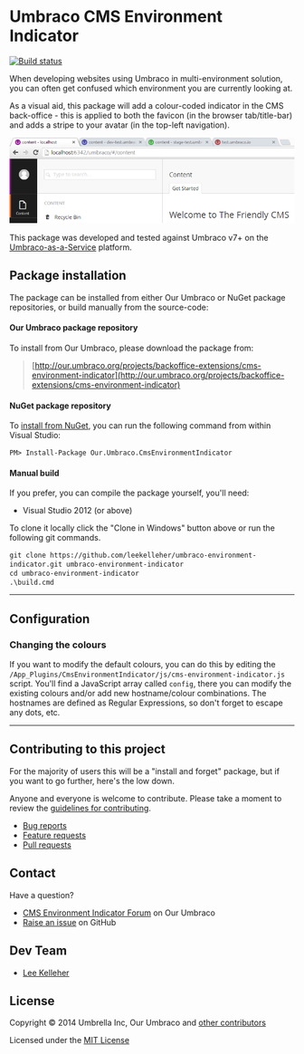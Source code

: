 # Umbraco CMS Environment Indicator

[![Build status](https://img.shields.io/appveyor/ci/leekelleher/umbraco-environment-indicator.svg)](https://ci.appveyor.com/project/leekelleher/umbraco-environment-indicator)


When developing websites using Umbraco in multi-environment solution, you can often get confused which environment you are currently looking at.

As a visual aid, this package will add a colour-coded indicator in the CMS back-office - this is applied to both the favicon (in the browser tab/title-bar) and adds a stripe to your avatar (in the top-left navigation).

![Environment Indicator](docs/environment-indicator.png)

This package was developed and tested against Umbraco v7+ on the [Umbraco-as-a-Service](https://www.umbraco.io) platform.

## Package installation

The package can be installed from either Our Umbraco or NuGet package repositories, or build manually from the source-code:

#### Our Umbraco package repository

To install from Our Umbraco, please download the package from:

> [http://our.umbraco.org/projects/backoffice-extensions/cms-environment-indicator](http://our.umbraco.org/projects/backoffice-extensions/cms-environment-indicator) 

#### NuGet package repository

To [install from NuGet](https://www.nuget.org/packages/Our.Umbraco.CmsEnvironmentIndicator), you can run the following command from within Visual Studio:

	PM> Install-Package Our.Umbraco.CmsEnvironmentIndicator

#### Manual build

If you prefer, you can compile the package yourself, you'll need:

* Visual Studio 2012 (or above)

To clone it locally click the "Clone in Windows" button above or run the following git commands.

	git clone https://github.com/leekelleher/umbraco-environment-indicator.git umbraco-environment-indicator
	cd umbraco-environment-indicator
	.\build.cmd

---

## Configuration

### Changing the colours

If you want to modify the default colours, you can do this by editing the `/App_Plugins/CmsEnvironmentIndicator/js/cms-environment-indicator.js` script.  You'll find a JavaScript array called `config`, there you can modify the existing colours and/or add new hostname/colour combinations.  The hostnames are defined as Regular Expressions, so don't forget to escape any dots, etc.

---

## Contributing to this project

For the majority of users this will be a "install and forget" package, but if you want to go further, here's the low down.

Anyone and everyone is welcome to contribute. Please take a moment to review the [guidelines for contributing](CONTRIBUTING.md).

* [Bug reports](CONTRIBUTING.md#bugs)
* [Feature requests](CONTRIBUTING.md#features)
* [Pull requests](CONTRIBUTING.md#pull-requests)

## Contact

Have a question?

* [CMS Environment Indicator Forum](https://our.umbraco.org/projects/backoffice-extensions/cms-environment-indicator/cms-environment-indicator-feedback/) on Our Umbraco
* [Raise an issue](https://github.com/leekelleher/umbraco-environment-indicator/issues) on GitHub


## Dev Team

* [Lee Kelleher](https://github.com/leekelleher)


## License

Copyright &copy; 2014 Umbrella Inc, Our Umbraco and [other contributors](https://github.com/leekelleher/umbraco-environment-indicator/graphs/contributors)

Licensed under the [MIT License](LICENSE.md)